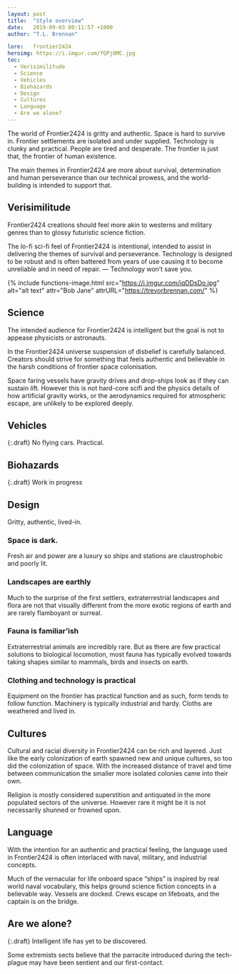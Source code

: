 ```yaml
---
layout: post
title:  "Style overview"
date:   2019-09-03 00:11:57 +1000
author: "T.L. Brennan"

lore:	frontier2424
heroimg: https://i.imgur.com/fQPj0MC.jpg
toc:
  - Verisimilitude
  - Science
  - Vehicles
  - Biohazards
  - Design
  - Cultures
  - Language
  - Are we alone?
---
```


The world of Frontier2424 is gritty and authentic. Space is hard to survive in. Frontier settlements are isolated and under supplied. Technology is clunky and practical. People are tired and desperate. The frontier is just that, the frontier of human existence.

The main themes in Frontier2424 are more about survival, determination and human perseverance than our technical prowess, and the world-building is intended to support that.

## Verisimilitude

Frontier2424 creations should feel more akin to westerns and military genres than to glossy futuristic science fiction.

The lo-fi sci-fi feel of Frontier2424 is intentional, intended to assist in delivering the themes of survival and perseverance. Technology is designed to be robust and is often battered from years of use causing it to become unreliable and in need of repair. — Technology won’t save you.

{% include functions-image.html src="https://i.imgur.com/iqDDsDo.jpg" alt="alt text" attr="Bob Jane" attrURL="https://trevorbrennan.com/" %}

## Science

The intended audience for Frontier2424 is intelligent but the goal is not to appease physicists or astronauts.

In the Frontier2424 universe suspension of disbelief is carefully balanced. Creators should strive for something that feels authentic and believable in the harsh conditions of frontier space colonisation.

Space faring vessels have gravity drives and drop-ships look as if they can sustain lift. However this is not hard-core scifi and the physics details of how artificial gravity works, or the aerodynamics required for atmospheric escape, are unlikely to be explored deeply.

## Vehicles

{:.draft}
No flying cars. Practical.

## Biohazards

{:.draft}
Work in progress

## Design

Gritty, authentic, lived-in.

### Space is dark.
Fresh air and power are a luxury so ships and stations are claustrophobic and poorly lit.

### Landscapes are earthly
Much to the surprise of the first settlers, extraterrestrial landscapes and flora are not that visually different from the more exotic regions of earth and are rarely flamboyant or surreal.

### Fauna is familiar’ish
Extraterrestrial animals are incredibly rare. But as there are few practical solutions to biological locomotion, most fauna has typically evolved towards taking shapes similar to mammals, birds and insects on earth.

### Clothing and technology is practical
Equipment on the frontier has practical function and as such, form tends to follow function. Machinery is typically industrial and hardy. Cloths are weathered and lived in.

## Cultures

Cultural and racial diversity in Frontier2424 can be rich and layered. Just like the early colonization of earth spawned new and unique cultures, so too did the colonization of space. With the increased distance of travel and time between communication the smaller more isolated colonies came into their own.

Religion is mostly considered superstition and antiquated in the more populated sectors of the universe. However rare it might be it is not necessarily shunned or frowned upon.

## Language

With the intention for an authentic and practical feeling, the language used in Frontier2424 is often interlaced with naval, military, and industrial concepts.

Much of the vernacular for life onboard space “ships” is inspired by real world naval vocabulary, this helps ground science fiction concepts in a believable way. Vessels are docked. Crews escape on lifeboats, and the captain is on the bridge.

## Are we alone?

{:.draft}
Intelligent life has yet to be discovered.

Some extremists sects believe that the parracite introduced during the tech-plague may have been sentient and our first-contact.
